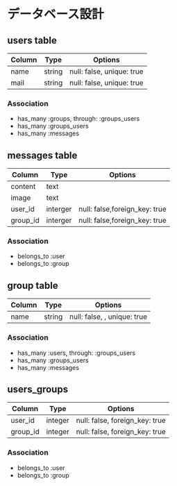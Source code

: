 # データベース設計

## users table
| Column |  Type  |          Options          |
|--------|--------|---------------------------|
| name   | string | null: false, unique: true |
| mail   | string | null: false, unique: true |

### Association
- has_many :groups, through: :groups_users
- has_many :groups_users
- has_many :messages


## messages table
|  Column  |   Type   |            Options            |
|----------|----------|-------------------------------|
| content  | text     |                               |
| image    | text     |                               |
| user_id  | interger | null: false,foreign_key: true |
| group_id | interger | null: false,foreign_key: true |

### Association
- belongs_to :user
- belongs_to :group

## group table
| Column |  Type  |           Options           |
|--------|--------|-----------------------------|
| name   | string | null: false, , unique: true |

### Association
- has_many :users, through: :groups_users
- has_many :groups_users
- has_many :messages

## users_groups
|  Column  |   Type  |            Options             |
|----------|---------|--------------------------------|
| user_id  | integer | null: false, foreign_key: true |
| group_id | integer | null: false, foreign_key: true |

### Association
- belongs_to :user
- belongs_to :group
